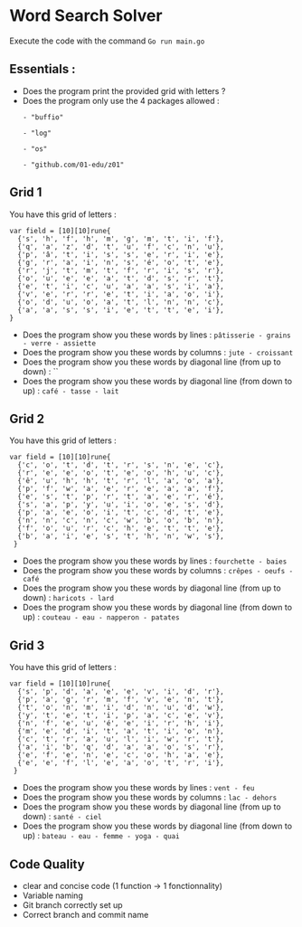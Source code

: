 # Word Search Solver

Execute the code with the command ```Go run main.go```

## Essentials :
* Does the program print the provided grid with letters ?
* Does the program only use the 4 packages allowed :
	```
	- "buffio"
	
	- "log"
	
	- "os"
	
	- "github.com/01-edu/z01"
	```

## Grid 1
You have this grid of letters :

  ```golang
  var field = [10][10]rune{
	{'s', 'h', 'f', 'h', 'm', 'g', 'm', 't', 'i', 'f'},
	{'q', 'a', 'z', 'd', 't', 'u', 'f', 'c', 'n', 'u'},
	{'p', 'â', 't', 'i', 's', 's', 'e', 'r', 'i', 'e'},
	{'g', 'r', 'a', 'i', 'n', 's', 'é', 'o', 't', 'e'},
	{'r', 'j', 't', 'm', 't', 'f', 'r', 'i', 's', 'r'},
	{'o', 'u', 'e', 'e', 'a', 't', 'd', 's', 'r', 't'},
	{'e', 't', 'i', 'c', 'u', 'a', 'a', 's', 'i', 'a'},
	{'v', 'e', 'r', 'r', 'e', 't', 'i', 'a', 'o', 'i'},
	{'o', 'd', 'u', 'o', 'a', 't', 'l', 'n', 'n', 'c'},
	{'a', 'a', 's', 's', 'i', 'e', 't', 't', 'e', 'i'},
  }
  ```

* Does the program show you these words by lines : `pâtisserie - grains - verre - assiette`
* Does the program show you these words by columns : `jute - croissant`
* Does the program show you these words by diagonal line (from up to down) : ``
* Does the program show you these words by diagonal line (from down to up) : `café - tasse - lait`

## Grid 2
You have this grid of letters :

  ```golang
  var field = [10][10]rune{
	{'c', 'o', 't', 'd', 't', 'r', 's', 'n', 'e', 'c'},
	{'r', 'e', 'e', 'o', 't', 'e', 'o', 'h', 'u', 'c'},
	{'ê', 'u', 'h', 'h', 't', 'r', 'l', 'a', 'o', 'a'},
	{'p', 'f', 'w', 'a', 'e', 'r', 'e', 'a', 'a', 'f'},
	{'e', 's', 't', 'p', 'r', 't', 'a', 'e', 'r', 'é'},
	{'s', 'a', 'p', 'y', 'u', 'i', 'o', 'e', 's', 'd'},
	{'p', 'a', 'e', 'o', 'i', 't', 'c', 'd', 't', 'e'},
	{'n', 'n', 'c', 'n', 'c', 'w', 'b', 'o', 'b', 'n'},
	{'f', 'o', 'u', 'r', 'c', 'h', 'e', 't', 't', 'e'},
	{'b', 'a', 'i', 'e', 's', 't', 'h', 'n', 'w', 's'},
   }
  ```

* Does the program show you these words by lines : `fourchette - baies`
* Does the program show you these words by columns : `crêpes - oeufs - café`
* Does the program show you these words by diagonal line (from up to down) : `haricots - lard`
* Does the program show you these words by diagonal line (from down to up) : `couteau - eau - napperon - patates`

## Grid 3
You have this grid of letters :

  ```golang
  var field = [10][10]rune{
	{'s', 'p', 'd', 'a', 'e', 'e', 'v', 'i', 'd', 'r'},
	{'p', 'a', 'g', 'r', 'm', 'f', 'v', 'e', 'n', 't'},
	{'t', 'o', 'n', 'm', 'i', 'd', 'n', 'u', 'd', 'w'},
	{'y', 't', 'e', 't', 'i', 'p', 'a', 'c', 'e', 'v'},
	{'n', 'f', 'e', 'u', 'é', 'e', 'i', 'r', 'h', 'i'},
	{'m', 'e', 'd', 'i', 't', 'a', 't', 'i', 'o', 'n'},
	{'c', 't', 'r', 'a', 'u', 'l', 'i', 'w', 'r', 't'},
	{'a', 'i', 'b', 'q', 'd', 'a', 'a', 'o', 's', 'r'},
	{'e', 'f', 'e', 'n', 'e', 'c', 'o', 'h', 'a', 'e'},
	{'e', 'e', 'f', 'l', 'e', 'a', 'o', 't', 'r', 'i'},
   }
  ```

* Does the program show you these words by lines : `vent - feu`
* Does the program show you these words by columns : `lac - dehors`
* Does the program show you these words by diagonal line (from up to down) : `santé - ciel`
* Does the program show you these words by diagonal line (from down to up) : `bateau - eau - femme - yoga - quai`

## Code Quality
* clear and concise code (1 function -> 1 fonctionnality)
* Variable naming
* Git branch correctly set up
* Correct branch and commit name
